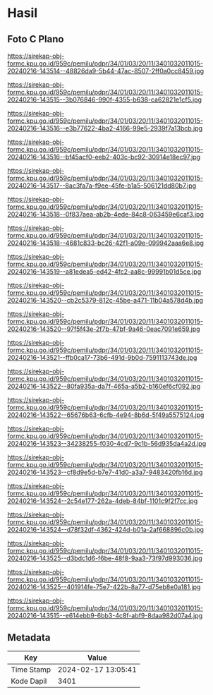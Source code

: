 # Hasil

## Foto C Plano

https://sirekap-obj-formc.kpu.go.id/959c/pemilu/pdpr/34/01/03/20/11/3401032011015-20240216-143514--48826da9-5b44-47ac-8507-2ff0a0cc8459.jpg

https://sirekap-obj-formc.kpu.go.id/959c/pemilu/pdpr/34/01/03/20/11/3401032011015-20240216-143515--3b076846-990f-4355-b638-ca62821e1cf5.jpg

https://sirekap-obj-formc.kpu.go.id/959c/pemilu/pdpr/34/01/03/20/11/3401032011015-20240216-143516--e3b77622-4ba2-4166-99e5-2939f7a13bcb.jpg

https://sirekap-obj-formc.kpu.go.id/959c/pemilu/pdpr/34/01/03/20/11/3401032011015-20240216-143516--bf45acf0-eeb2-403c-bc92-30914e18ec97.jpg

https://sirekap-obj-formc.kpu.go.id/959c/pemilu/pdpr/34/01/03/20/11/3401032011015-20240216-143517--8ac3fa7a-f9ee-45fe-b1a5-506121dd80b7.jpg

https://sirekap-obj-formc.kpu.go.id/959c/pemilu/pdpr/34/01/03/20/11/3401032011015-20240216-143518--0f837aea-ab2b-4ede-84c8-063459e6caf3.jpg

https://sirekap-obj-formc.kpu.go.id/959c/pemilu/pdpr/34/01/03/20/11/3401032011015-20240216-143518--4681c833-bc26-42f1-a09e-099942aaa6e8.jpg

https://sirekap-obj-formc.kpu.go.id/959c/pemilu/pdpr/34/01/03/20/11/3401032011015-20240216-143519--a81edea5-ed42-4fc2-aa8c-99991b01d5ce.jpg

https://sirekap-obj-formc.kpu.go.id/959c/pemilu/pdpr/34/01/03/20/11/3401032011015-20240216-143520--cb2c5379-812c-45be-a471-11b04a578d4b.jpg

https://sirekap-obj-formc.kpu.go.id/959c/pemilu/pdpr/34/01/03/20/11/3401032011015-20240216-143520--97f5f43e-2f7b-47bf-9a46-0eac7091e659.jpg

https://sirekap-obj-formc.kpu.go.id/959c/pemilu/pdpr/34/01/03/20/11/3401032011015-20240216-143521--ffb0ca17-73b6-491d-9b0d-7591113743de.jpg

https://sirekap-obj-formc.kpu.go.id/959c/pemilu/pdpr/34/01/03/20/11/3401032011015-20240216-143522--80fa935a-da7f-465a-a5b2-b160ef6cf092.jpg

https://sirekap-obj-formc.kpu.go.id/959c/pemilu/pdpr/34/01/03/20/11/3401032011015-20240216-143522--65676b63-6cfb-4e94-8b6d-5f49a5575124.jpg

https://sirekap-obj-formc.kpu.go.id/959c/pemilu/pdpr/34/01/03/20/11/3401032011015-20240216-143523--34238255-f030-4cd7-9c1b-56d935da4a2d.jpg

https://sirekap-obj-formc.kpu.go.id/959c/pemilu/pdpr/34/01/03/20/11/3401032011015-20240216-143523--cf8d9e5d-b7e7-41d0-a3a7-9483420fb16d.jpg

https://sirekap-obj-formc.kpu.go.id/959c/pemilu/pdpr/34/01/03/20/11/3401032011015-20240216-143524--2c54e177-262a-4deb-84bf-1101c9f2f7cc.jpg

https://sirekap-obj-formc.kpu.go.id/959c/pemilu/pdpr/34/01/03/20/11/3401032011015-20240216-143524--d78f32df-4362-424d-b01a-2af668896c0b.jpg

https://sirekap-obj-formc.kpu.go.id/959c/pemilu/pdpr/34/01/03/20/11/3401032011015-20240216-143525--d3bdc1d6-f6be-48f8-9aa3-73f97d993036.jpg

https://sirekap-obj-formc.kpu.go.id/959c/pemilu/pdpr/34/01/03/20/11/3401032011015-20240216-143525--401914fe-75e7-422b-8a77-d75eb8e0a181.jpg

https://sirekap-obj-formc.kpu.go.id/959c/pemilu/pdpr/34/01/03/20/11/3401032011015-20240216-143515--e614ebb9-6bb3-4c8f-abf9-8daa982d07a4.jpg


## Metadata

| Key        | Value               |
| ---------- | ------------------- |
| Time Stamp | 2024-02-17 13:05:41 |
| Kode Dapil | 3401                |



